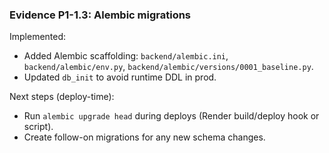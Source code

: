 ### Evidence P1-1.3: Alembic migrations

Implemented:
- Added Alembic scaffolding: `backend/alembic.ini`, `backend/alembic/env.py`, `backend/alembic/versions/0001_baseline.py`.
- Updated `db_init` to avoid runtime DDL in prod.

Next steps (deploy-time):
- Run `alembic upgrade head` during deploys (Render build/deploy hook or script).
- Create follow-on migrations for any new schema changes.



